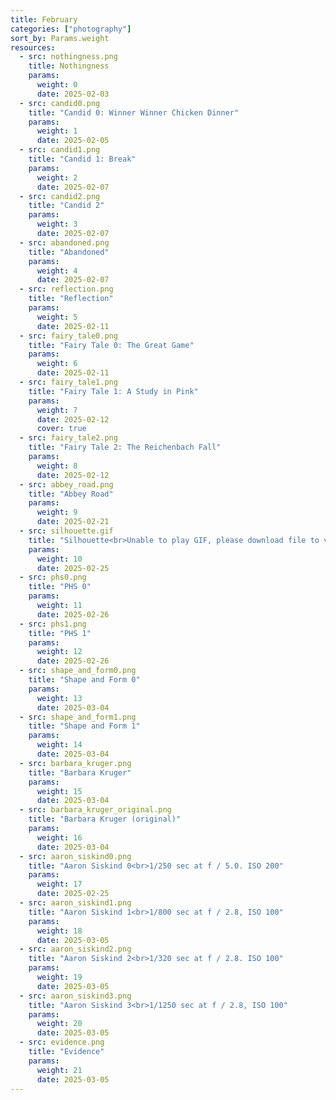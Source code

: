 ```yaml
---
title: February
categories: ["photography"]
sort_by: Params.weight
resources:
  - src: nothingness.png
    title: Nothingness
    params:
      weight: 0
      date: 2025-02-03
  - src: candid0.png
    title: "Candid 0: Winner Winner Chicken Dinner"
    params:
      weight: 1
      date: 2025-02-05
  - src: candid1.png
    title: "Candid 1: Break"
    params:
      weight: 2
      date: 2025-02-07
  - src: candid2.png
    title: "Candid 2"
    params:
      weight: 3
      date: 2025-02-07
  - src: abandoned.png
    title: "Abandoned"
    params:
      weight: 4
      date: 2025-02-07
  - src: reflection.png
    title: "Reflection"
    params:
      weight: 5
      date: 2025-02-11
  - src: fairy_tale0.png
    title: "Fairy Tale 0: The Great Game"
    params:
      weight: 6
      date: 2025-02-11
  - src: fairy_tale1.png
    title: "Fairy Tale 1: A Study in Pink"
    params:
      weight: 7
      date: 2025-02-12
      cover: true
  - src: fairy_tale2.png
    title: "Fairy Tale 2: The Reichenbach Fall"
    params:
      weight: 8
      date: 2025-02-12
  - src: abbey_road.png
    title: "Abbey Road"
    params:
      weight: 9
      date: 2025-02-21
  - src: silhouette.gif
    title: "Silhouette<br>Unable to play GIF, please download file to view"
    params:
      weight: 10
      date: 2025-02-25
  - src: phs0.png
    title: "PHS 0"
    params:
      weight: 11
      date: 2025-02-26
  - src: phs1.png
    title: "PHS 1"
    params:
      weight: 12
      date: 2025-02-26
  - src: shape_and_form0.png
    title: "Shape and Form 0"
    params:
      weight: 13
      date: 2025-03-04
  - src: shape_and_form1.png
    title: "Shape and Form 1"
    params:
      weight: 14
      date: 2025-03-04
  - src: barbara_kruger.png
    title: "Barbara Kruger"
    params:
      weight: 15
      date: 2025-03-04
  - src: barbara_kruger_original.png
    title: "Barbara Kruger (original)"
    params:
      weight: 16
      date: 2025-03-04
  - src: aaron_siskind0.png
    title: "Aaron Siskind 0<br>1/250 sec at f / 5.0. ISO 200"
    params:
      weight: 17
      date: 2025-02-25
  - src: aaron_siskind1.png
    title: "Aaron Siskind 1<br>1/800 sec at f / 2.8, ISO 100"
    params:
      weight: 18
      date: 2025-03-05
  - src: aaron_siskind2.png
    title: "Aaron Siskind 2<br>1/320 sec at f / 2.8. ISO 100"
    params:
      weight: 19
      date: 2025-03-05
  - src: aaron_siskind3.png
    title: "Aaron Siskind 3<br>1/1250 sec at f / 2.8, ISO 100"
    params:
      weight: 20
      date: 2025-03-05
  - src: evidence.png
    title: "Evidence"
    params:
      weight: 21
      date: 2025-03-05
---
```

